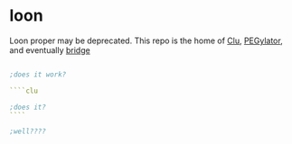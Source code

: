 loon
====

Loon proper may be deprecated. This repo is the home of [Clu](notes/clu/clu.md), [PEGylator](notes/pegylator/pegylator.md), and eventually [bridge](notes/bluesky/bridge.md)


``````clojure

;does it work?

````clu

;does it?
````

;well????

``````


